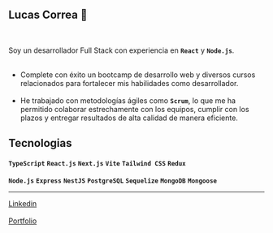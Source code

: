 ## Lucas Correa 👋 
<br>

Soy un desarrollador Full Stack con experiencia en  **`React`** y  **`Node.js`**.
<br><br>
- Complete con éxito un bootcamp de desarrollo web y diversos cursos relacionados para fortalecer mis habilidades como desarrollador.
 <br><br>
- He trabajado con metodologías ágiles como **`Scrum`**, lo que me ha permitido colaborar estrechamente con los equipos, cumplir con los plazos y entregar resultados de alta calidad de manera eficiente.
  
## Tecnologias               
 **`TypeScript`**  **`React.js`**  **`Next.js`** **`Vite`**  **`Tailwind CSS`** **`Redux`**
 <br>
 <br>
 **`Node.js`**  **`Express`**  **`NestJS`**  **`PostgreSQL`**  **`Sequelize`**  **`MongoDB`**  **`Mongoose`** 

<hr/>
 <a href="https://www.linkedin.com/in/lucasgastoncorrea/" target="_blank"> 
 Linkedin
 </a>
<br>
<br>
<a href="https://lucascorrea.vercel.app/" target="_blank"> 
 Portfolio
</a>
          
  
 
